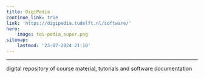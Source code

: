 ```yaml
---
title: DigiPedia
continue_link: true
link: 'https://digipedia.tudelft.nl/software/'
hero:
    image: toi-pedia_super.png
sitemap:
    lastmod: '23-07-2024 21:10'
---
```


---
digital repository of course material, tutorials and software documentation